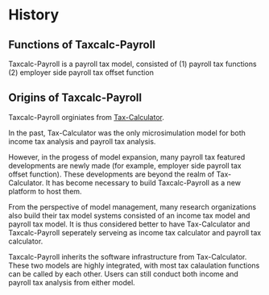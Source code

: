 History
=======

## Functions of Taxcalc-Payroll

Taxcalc-Payroll is a payroll tax model, consisted of (1) payroll tax functions  (2) employer side payroll tax offset function 

## Origins of Taxcalc-Payroll

Taxcalc-Payroll orginiates from [Tax-Calculator](https://github.com/PSLmodels/Tax-Calculator). 

In the past, Tax-Calculator was the only microsimulation model for both income tax analysis and payroll tax analysis. 

However, in the progess of model expansion, many payroll tax featured developments are newly made (for example, employer side payroll tax offset function). These developments are beyond the realm of Tax-Calculator. It has become necessary to build Taxcalc-Payroll as a new platform to host them. 

From the perspective of model management, many research organizations also build their tax model systems consisted of an income tax model and payroll tax model. It is thus considered better to have Tax-Calculator and Taxcalc-Payroll seperately serveing as income tax calculator and payroll tax calculator.

Taxcalc-Payroll inherits the software infrastructure from Tax-Calculator. These two models are highly integrated, with most tax calaulation functions can be called by each other. Users can still conduct both income and payroll tax analysis from either model.


